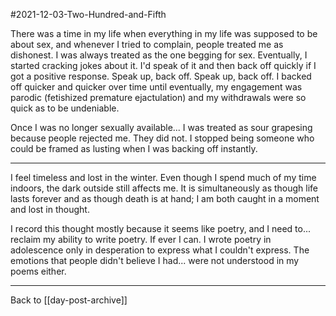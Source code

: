 #2021-12-03-Two-Hundred-and-Fifth

There was a time in my life when everything in my life was supposed to be about sex, and whenever I tried to complain, people treated me as dishonest.  I was always treated as the one begging for sex.  Eventually, I started cracking jokes about it.  I'd speak of it and then back off quickly if I got a positive response.  Speak up, back off.  Speak up, back off.  I backed off quicker and quicker over time until eventually, my engagement was parodic (fetishized premature ejactulation) and my withdrawals were so quick as to be undeniable.

Once I was no longer sexually available...  I was treated as sour grapesing because people rejected me.  They did not.  I stopped being someone who could be framed as lusting when I was backing off instantly.

---
I feel timeless and lost in the winter.  Even though I spend much of my time indoors, the dark outside still affects me.  It is simultaneously as though life lasts forever and as though death is at hand; I am both caught in a moment and lost in thought.

I record this thought mostly because it seems like poetry, and I need to... reclaim my ability to write poetry.  If ever I can.  I wrote poetry in adolescence only in desperation to express what I couldn't express.  The emotions that people didn't believe I had... were not understood in my poems either.

---
Back to [[day-post-archive]]